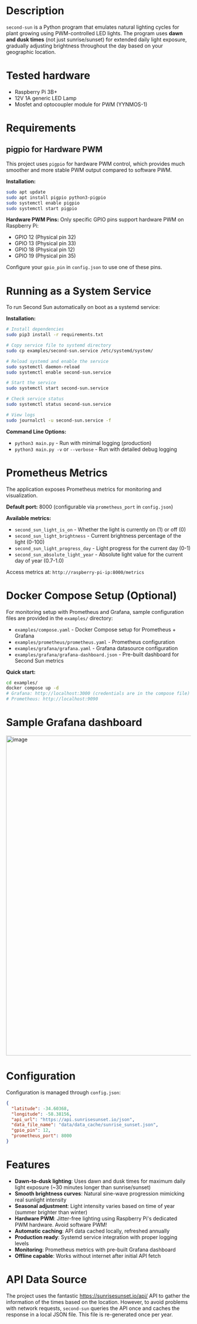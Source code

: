 # Description

`second-sun` is a Python program that emulates natural lighting cycles for plant growing using PWM-controlled LED lights. The program uses **dawn and dusk times** (not just sunrise/sunset) for extended daily light exposure, gradually adjusting brightness throughout the day based on your geographic location.

# Tested hardware
- Raspberry Pi 3B+
- 12V 1A generic LED Lamp
- Mosfet and optocoupler module for PWM (YYNMOS-1)

# Requirements
## pigpio for Hardware PWM
This project uses `pigpio` for hardware PWM control, which provides much smoother and more stable PWM output compared to software PWM.

**Installation:**
```bash
sudo apt update
sudo apt install pigpio python3-pigpio
sudo systemctl enable pigpio
sudo systemctl start pigpio
```

**Hardware PWM Pins:**
Only specific GPIO pins support hardware PWM on Raspberry Pi:
- GPIO 12 (Physical pin 32)
- GPIO 13 (Physical pin 33) 
- GPIO 18 (Physical pin 12)
- GPIO 19 (Physical pin 35)

Configure your `gpio_pin` in `config.json` to use one of these pins.

# Running as a System Service

To run Second Sun automatically on boot as a systemd service:

**Installation:**
```bash
# Install dependencies
sudo pip3 install -r requirements.txt

# Copy service file to systemd directory
sudo cp examples/second-sun.service /etc/systemd/system/

# Reload systemd and enable the service
sudo systemctl daemon-reload
sudo systemctl enable second-sun.service

# Start the service
sudo systemctl start second-sun.service

# Check service status
sudo systemctl status second-sun.service

# View logs
sudo journalctl -u second-sun.service -f
```

**Command Line Options:**
- `python3 main.py` - Run with minimal logging (production)
- `python3 main.py -v` or `--verbose` - Run with detailed debug logging

# Prometheus Metrics
The application exposes Prometheus metrics for monitoring and visualization.

**Default port:** 8000 (configurable via `prometheus_port` in `config.json`)

**Available metrics:**
- `second_sun_light_is_on` - Whether the light is currently on (1) or off (0)
- `second_sun_light_brightness` - Current brightness percentage of the light (0-100)
- `second_sun_light_progress_day` - Light progress for the current day (0-1)
- `second_sun_absolute_light_year` - Absolute light value for the current day of year (0.7-1.0)

Access metrics at: `http://raspberry-pi-ip:8000/metrics`

# Docker Compose Setup (Optional)
For monitoring setup with Prometheus and Grafana, sample configuration files are provided in the `examples/` directory:

- `examples/compose.yaml` - Docker Compose setup for Prometheus + Grafana
- `examples/prometheus/prometheus.yaml` - Prometheus configuration
- `examples/grafana/grafana.yaml` - Grafana datasource configuration  
- `examples/grafana/grafana-dashboard.json` - Pre-built dashboard for Second Sun metrics

**Quick start:**
```bash
cd examples/
docker compose up -d
# Grafana: http://localhost:3000 (credentials are in the compose file)
# Prometheus: http://localhost:9090
```

# Sample Grafana dashboard

<img width="1563" height="873" alt="image" src="https://github.com/user-attachments/assets/84d37cca-2e51-41ef-b94b-af4bffd2bf42" />

# Configuration
Configuration is managed through `config.json`:

```json
{
  "latitude": -34.60368,
  "longitude": -58.38156, 
  "api_url": "https://api.sunrisesunset.io/json",
  "data_file_name": "data/data_cache/sunrise_sunset.json",
  "gpio_pin": 12,
  "prometheus_port": 8000
}
```

# Features
- **Dawn-to-dusk lighting**: Uses dawn and dusk times for maximum daily light exposure (~30 minutes longer than sunrise/sunset)
- **Smooth brightness curves**: Natural sine-wave progression mimicking real sunlight intensity
- **Seasonal adjustment**: Light intensity varies based on time of year (summer brighter than winter)
- **Hardware PWM**: Jitter-free lighting using Raspberry Pi's dedicated PWM hardware. Avoid software PWM!
- **Automatic caching**: API data cached locally, refreshed annually
- **Production ready**: Systemd service integration with proper logging levels
- **Monitoring**: Prometheus metrics with pre-built Grafana dashboard
- **Offline capable**: Works without internet after initial API fetch

# API Data Source
The project uses the fantastic https://sunrisesunset.io/api/ API to gather the information of the times based on the location. However, to avoid problems with network requests, `second-sun` queries the API once and caches the response in a local JSON file. This file is re-generated once per year. 
